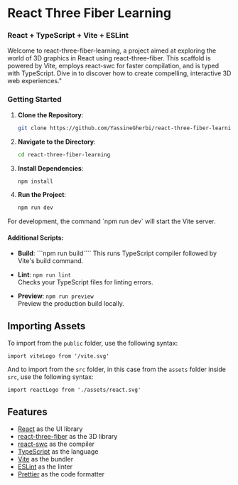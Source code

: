 # React Three Fiber Learning
### React + TypeScript + Vite + ESLint

Welcome to react-three-fiber-learning, a project aimed at exploring the world of 3D graphics in React using react-three-fiber. This scaffold is powered by Vite, employs react-swc for faster compilation, and is typed with TypeScript. Dive in to discover how to create compelling, interactive 3D web experiences."

### Getting Started

1. **Clone the Repository**:  
   ```sh
   git clone https://github.com/YassineGherbi/react-three-fiber-learning.git
   ```

2. **Navigate to the Directory**:  
   ```sh
   cd react-three-fiber-learning
   ```

3. **Install Dependencies**:  
   ```sh
   npm install
   ```

4. **Run the Project**:  
   ```sh
   npm run dev
   ```

For development, the command \`npm run dev\` will start the Vite server.

#### Additional Scripts:

- **Build**: ```npm run build```` 
  This runs TypeScript compiler followed by Vite's build command.

- **Lint**: ```npm run lint ```  
  Checks your TypeScript files for linting errors.

- **Preview**: ```npm run preview```  
  Preview the production build locally.

## Importing Assets

To import from the `public` folder, use the following syntax:

```tsx
import viteLogo from '/vite.svg'
```

And to import from the `src` folder, in this case from the `assets` folder inside `src`, use the following syntax:

```tsx
import reactLogo from './assets/react.svg'
```

## Features
- [React](https://reactjs.org/) as the UI library
- [react-three-fiber](https://github.com/pmndrs/react-three-fiber/) as the 3D library
- [react-swc](https://swc.rs/docs/configuration/compilation/) as the compiler
- [TypeScript](https://www.typescriptlang.org/) as the language
- [Vite](https://vitejs.dev/) as the bundler
- [ESLint](https://eslint.org/) as the linter
- [Prettier](https://prettier.io/) as the code formatter

